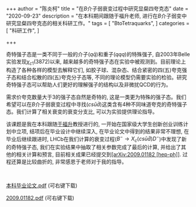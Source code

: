 +++
author = "陈炎柯"
title = "在$B$介子弱衰变过程中研究显粲四夸克态"
date = "2020-09-23"
description = "在本科期间跟随于福升老师, 进行在$B$介子弱变中研究显粲四夸克态的相关科研工作。"
tags = [
    "BtoTetraquarks",
]
categories = [
    "科研工作",
]

+++

奇特强子态是一类不同于一般的介子($q\bar{q}$)和重子($qqq$)的特殊强子, 自2003年Belle实验发现$\chi_{c1}(3872)$以来, 越来越多的奇特强子态在实验中被观测到。目前理论上构造了各种各样的模型去解释它们, 如胶子球、混杂态、结合紧密的四(五)夸克强子态和结合松散的四(五)夸克分子态等, 不同的理论模型仍需要实验的检验。研究奇特强子态可以帮助人们更好的理解强子的结构以及非微扰QCD的行为。

需求价夸克数量大于3的强子态自然是奇特的, 这是一类更为特殊的强子态。我们希望可以在$B$介子弱衰变过程中寻找$(cs\bar{u}\bar{d})$这类含有4种不同味道夸克的奇特强子态。我们计算了相关衰变的衰变分支比, 可以为实验提供理论指导。

该课题是我在本科跟随[于福升](http://snst.lzu.edu.cn/lzupage/2019/02/25/N20190225095516.html)教授进行的, 一开始在国家级大学生创新创业训练计划中立项, 结项后在毕业设计中继续深入, 在毕业论文中得到的结果非常不理想, 在毕业后继续跟进时, LHCb在我们计算的衰变过程($B^-\rightarrow X_c(cs\bar{u}\bar{d})D^-$)中发现了新的奇特强子态, 我们在实验结果中抽取了相关参数完成了最后的计算, 并给出了其他的相关计算和预言, 目前相关成果已经提交到[[arXiv:2009.01182 [hep-ph]]](https://arxiv.org/abs/2009.01182). 过程还算是比较曲折的, 非常感恩于老师对于我的指导。

&nbsp;&nbsp;

 [本科毕业论文.pdf](../resources/bylw.pdf) (可右键下载)

[2009.01182.pdf](../resources/2009.01182.pdf) (可右键下载)



